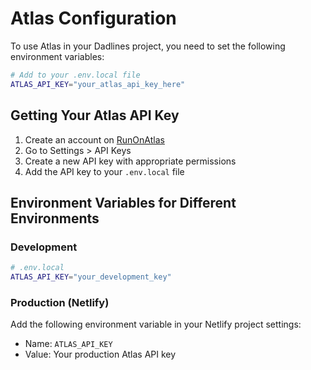 # Atlas Configuration

To use Atlas in your Dadlines project, you need to set the following environment variables:

```bash
# Add to your .env.local file
ATLAS_API_KEY="your_atlas_api_key_here"
```

## Getting Your Atlas API Key

1. Create an account on [RunOnAtlas](https://app.runonatlas.com/)
2. Go to Settings > API Keys
3. Create a new API key with appropriate permissions
4. Add the API key to your `.env.local` file

## Environment Variables for Different Environments

### Development
```bash
# .env.local
ATLAS_API_KEY="your_development_key"
```

### Production (Netlify)
Add the following environment variable in your Netlify project settings:
- Name: `ATLAS_API_KEY`
- Value: Your production Atlas API key
